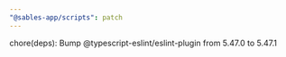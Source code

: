 ```yaml
---
"@sables-app/scripts": patch
---
```


chore(deps): Bump @typescript-eslint/eslint-plugin from 5.47.0 to 5.47.1
